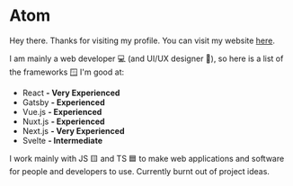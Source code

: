 # Atom

Hey there. Thanks for visiting my profile. You can visit my website [here](//atomdev.cf).

I am mainly a web developer 💻 (and UI/UX designer 🎨), so here is a list of the frameworks 🪟 I'm good at:
- React **- Very Experienced**
- Gatsby **- Experienced**
- Vue.js **- Experienced**
- Nuxt.js **- Experienced**
- Next.js **- Very Experienced**
- Svelte **- Intermediate**

I work mainly with JS 🟨 and TS 🟦 to make web applications and software for people and developers to use. Currently burnt out of project ideas.
